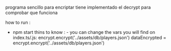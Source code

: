 programa sencillo para encriptar tiene implementado el decrypt para comprobar que funciona

how to run :

-   npm start
thins to know : - you can change the vars you will find on index.ts/.js: encrypt.encrypt('../assets/db/players.json') dataEncrypted = encrypt.encrypt('../assets/db/players.json')